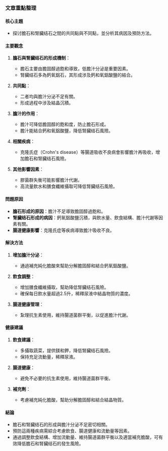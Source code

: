 ### 文章重點整理

#### 核心主題  
- 探讨膽石和腎臟结石之間的共同點與不同點，並分析其病因及預防方法。

#### 主要觀念  
1. **膽石與腎臟结石的形成機制**：
   - 膽石主要由膽固醇過飽和導致，低膽汁分泌是重要因素。
   - 腎臟结石多為鈣氧鋁石，其形成涉及鈣和氧鋁酸鹽的結合。

2. **共同點**：
   - 二者均與膽汁分泌不足有關。
   - 形成過程中涉及結晶沉積。

3. **膽汁的作用**：
   - 膽汁可降低膽固醇的飽和度，防止膽石形成。
   - 膽汁能結合鈣和氧鋁酸鹽，降低腎臟结石風險。

4. **相關疾病**：
   - 克隆氏症（Crohn's disease）等腸道吸收不良病會影響膽汁再吸收，增加膽石和腎臟结石風險。

5. **其他影響因素**：
   - 膠菌群失衡可能影響膽汁代謝。
   - 高流量飲水和膳食纖維攝取可降低腎臟结石風險。

#### 問題原因  
- **膽石形成的原因**：膽汁不足導致膽固醇過飽和。
- **腎臟结石形成的病因**：鈣氧鋁酸鹽沉積，與飲水量、飲食結構、膽汁代謝等因素有關。
- **腸道健康影響**：克隆氏症等疾病導致膽汁吸收不良。

#### 解決方法  
1. **增加膽汁分泌**：
   - 通過補充純化膽酸來幫助分解膽固醇和結合鈣氧鋁酸鹽。

2. **飲食調整**：
   - 增加膳食纖維攝取，幫助降低腎臟结石風險。
   - 確保每日飲水量超過2.5升，稀釋尿液中結晶物質的濃度。

3. **腸道健康管理**：
   - 紮理抗生素使用，維持腸道菌群平衡，以促進膽汁代謝。

#### 健康建議  
1. **飲食建議**：
   - 多攝取蔬菜，提供鎂和鉀，降低腎臟结石風險。
   - 保持充足流動量，稀釋尿液。

2. **腸道健康**：
   - 避免不必要的抗生素使用，維持腸道菌群平衡。

3. **補充劑**：
   - 考慮補充純化膽酸，幫助分解膽固醇和結合結晶物質。

#### 結論  
- 膽石和腎臟结石的形成與膽汁分泌不足密切相關。
- 預防這兩種疾病需綜合考慮飲食、腸道健康和流動量等因素。
- 通過調整飲食結構、增加流動量、維持腸道菌群平衡以及適當補充膽酸，可有效降低膽石和腎臟结石的發生風險。